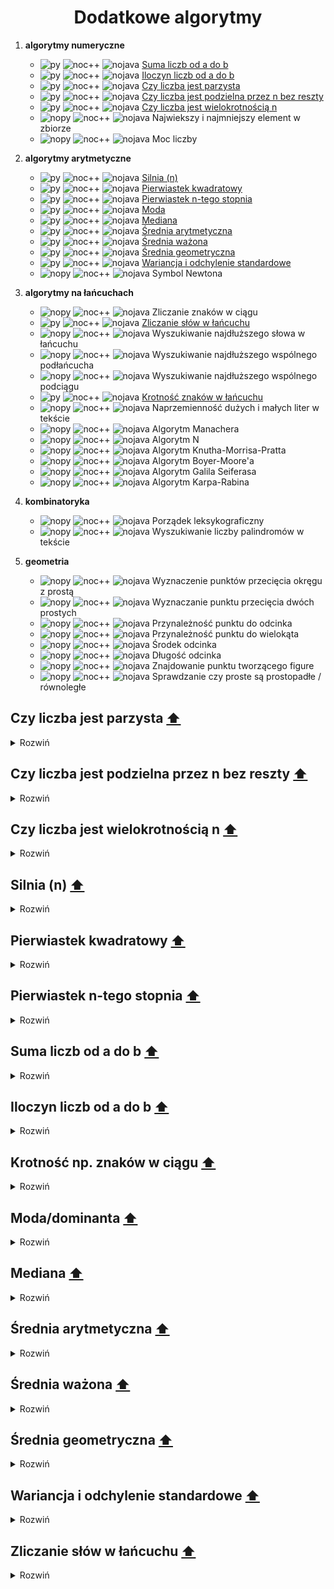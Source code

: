 <h1 align="center"> Dodatkowe algorytmy </h1>

1. __algorytmy numeryczne__

   - ![py] ![noc++] ![nojava] [Suma liczb od a do b](#suma)
   - ![py] ![noc++] ![nojava] [Iloczyn liczb od a do b](#iloczyn)
   - ![py] ![noc++] ![nojava] [Czy liczba jest parzysta](#even)
   - ![py] ![noc++] ![nojava] [Czy liczba jest podzielna przez n bez reszty](#n)
   - ![py] ![noc++] ![nojava] [Czy liczba jest wielokrotnością n](#multiple)
   - ![nopy] ![noc++] ![nojava] Najwiekszy i najmniejszy element w zbiorze
   - ![nopy] ![noc++] ![nojava] Moc liczby

2. __algorytmy arytmetyczne__

   - ![py] ![noc++] ![nojava] [Silnia (n)](#factorial)
   - ![py] ![noc++] ![nojava] [Pierwiastek kwadratowy](#sqrt)
   - ![py] ![noc++] ![nojava] [Pierwiastek n-tego stopnia](#sqrt2)
   - ![py] ![noc++] ![nojava] [Moda](#moda)
   - ![py] ![noc++] ![nojava] [Mediana](#med)
   - ![py] ![noc++] ![nojava] [Średnia arytmetyczna](#ary)
   - ![py] ![noc++] ![nojava] [Średnia ważona](#waz)
   - ![py] ![noc++] ![nojava] [Średnia geometryczna](#geo)
   - ![py] ![noc++] ![nojava] [Wariancja i odchylenie standardowe](#odchylenie)
   - ![nopy] ![noc++] ![nojava] Symbol Newtona

3. __algorytmy na łańcuchach__  

   - ![nopy] ![noc++] ![nojava] Zliczanie znaków w ciągu
   - ![py] ![noc++] ![nojava] [Zliczanie słów w łańcuchu](#iloscslow)
   - ![nopy] ![noc++] ![nojava] Wyszukiwanie najdłuższego słowa w łańcuchu
   - ![nopy] ![noc++] ![nojava] Wyszukiwanie najdłuższego wspólnego podłańcucha
   - ![nopy] ![noc++] ![nojava] Wyszukiwanie najdłuższego wspólnego podciągu
   - ![py] ![noc++] ![nojava] [Krotność znaków w łańcuchu](#kro)
   - ![nopy] ![noc++] ![nojava] Naprzemienność dużych i małych liter w tekście
   - ![nopy] ![noc++] ![nojava] Algorytm Manachera	
   - ![nopy] ![noc++] ![nojava] Algorytm N 
   - ![nopy] ![noc++] ![nojava] Algorytm Knutha-Morrisa-Pratta
   - ![nopy] ![noc++] ![nojava] Algorytm Boyer-Moore'a
   - ![nopy] ![noc++] ![nojava] Algorytm Galila Seiferasa
   - ![nopy] ![noc++] ![nojava] Algorytm Karpa-Rabina

4. __kombinatoryka__
    
   - ![nopy] ![noc++] ![nojava] Porządek leksykograficzny
   - ![nopy] ![noc++] ![nojava] Wyszukiwanie liczby palindromów w tekście

5. __geometria__

   - ![nopy] ![noc++] ![nojava] Wyznaczenie punktów przecięcia okręgu z prostą
   - ![nopy] ![noc++] ![nojava] Wyznaczanie punktu przecięcia dwóch prostych
   - ![nopy] ![noc++] ![nojava] Przynależność punktu do odcinka
   - ![nopy] ![noc++] ![nojava] Przynależność punktu do wielokąta
   - ![nopy] ![noc++] ![nojava] Środek odcinka
   - ![nopy] ![noc++] ![nojava] Długość odcinka
   - ![nopy] ![noc++] ![nojava] Znajdowanie punktu tworzącego figure
   - ![nopy] ![noc++] ![nojava] Sprawdzanie czy proste są prostopadłe / równoległe

## Czy liczba jest parzysta [⬆️](#main)
<a name="even"></a>
<details><summary>Rozwiń</summary>

```python
def is_even(x):
   if x % 2 == 0:
      return True
   return False
```
</details>

## Czy liczba jest podzielna przez n bez reszty [⬆️](#main)
<a name="n"></a>
<details><summary>Rozwiń</summary>

```python
def divisible(x,n):
   if x % n == 0:
      return True
   return False
```
</details>

## Czy liczba jest wielokrotnością n [⬆️](#main)
<a name="multiple"></a>
<details><summary>Rozwiń</summary>

```python

def is_multiple2(x,n):
    if n % x == 0:
        return True
    return False

print(is_multiple(3,333))
```
</details>

## Silnia (n) [⬆️](#main)
<a name="factorial"></a>
<details><summary>Rozwiń</summary>

```python
from math import factorial

print(factorial(5))
```

```python
#Iterated version

def fact(n):
   factorial = 1
   if n >= 1:
      for i in range (1, n + 1):
         factorial = factorial * i
   return factorial
```

```python
#Recursive version

def fact(n):
   if n == 1:
      return n
   elif n < 1:
      return None
   return n*fact(n-1)
```
</details>

## Pierwiastek kwadratowy [⬆️](#main)
<a name="sqrt"></a>
<details><summary>Rozwiń</summary>

```python
from math import sqrt

print(sqrt(4))
```

```python
#sqrt1(number,stopien)

def sqrt1(x):
    return x ** (1/2)
```
</details>

## Pierwiastek n-tego stopnia [⬆️](#main)
<a name="sqrt2"></a>
<details><summary>Rozwiń</summary>

```python
#sqrt1(number,stopien)

def sqrt1(x,p):
    return x ** (1/p)
```
</details>

## Suma liczb od a do b [⬆️](#main)
<a name="suma"></a>
<details><summary>Rozwiń</summary>

```python
def suma(a,b):
    return sum(range(a, b + 1))
```

```python
def suma(a,b):
    wynik = 0
    for i in range(a, b +1 ):
        wynik += i
    return wynik
```
</details>

## Iloczyn liczb od a do b [⬆️](#main)
<a name="iloczyn"></a>
<details><summary>Rozwiń</summary>

```python
def iloczyn(a,b):
    wynik = 1
    for i in range(a, b + 1):
        wynik *= i
    return wynik
```
</details>

## Krotność np. znaków w ciągu [⬆️](#main)
<a name="kro"></a>
<details><summary>Rozwiń</summary>

```python
from collections import Counter

lista_slow = ['nie','zdam','matury']

lista_slow = ",".join(lista_slow)

print(Counter(lista_slow))
```

```python
def freq(str):
    dict = {}
    for n in str:
        if n in dict.keys():
            dict[n] += 1
        else:
            dict[n] = 1
    return dict

print(freq('slowo'))
```
</details>

## Moda/dominanta [⬆️](#main)
<a name="moda"></a>
<details><summary>Rozwiń</summary>

```python
from collections import Counter

lista=[1,2,3,4,5]

def moda(lista):
    if all(i == 1 for i in Counter(lista).values()):
        return lista
    return Counter(lista).most_common(1)[0][0]
 ```

```python
 def moda(lista):
    return max(set(lista), key = lista.count)
 ```
 
 ```py
 # Na teorię
 def moda2(T):
    maxi = 0
    n = len(T)
    for i in range(n):
        count = 0
        for j in range(n):
            if T[i] == T[j]:
                count += 1
        if count > maxi:
            maxi = count
            moda = T[i]
    return moda
 ```
</details>

## Mediana [⬆️](#main)
<a name="med"></a>
<details><summary>Rozwiń</summary>

```python
def mediana(lista):
    for i in range(len(lista)):
        for j in range(len(lista) - i - 1):
            if lista[j] > lista[j + 1]:
                lista[j + 1], lista[j] = lista[j], lista[j + 1]

    if len(lista) % 2 == 0:
        mediana = lista[int(len(lista) / 2)] + lista[int(len(lista) / 2 - 1)]
        mediana /= 2
    else:
        mediana = lista[int(len(lista) / 2)]
    return mediana
 ```

 ### Ze wzoru:
![equation](https://raw.githubusercontent.com/wernexnrs123/MATURA-INFORMATYKA/master/dzialy/images/mediana.png)
</details>

## Średnia arytmetyczna [⬆️](#main)
<a name="ary"></a>
<details><summary>Rozwiń</summary>

```python
def srednia(x):
    return sum(x)/len(x)
 ```

```python
def srednia(x):
    count = 0
    licznik = 0
    for i in range(len(x)):
        count += 1
        licznik += x[i]
    return licznik/count
 ```

 ### Ze wzoru:
![equation](https://raw.githubusercontent.com/wernexnrs123/MATURA-INFORMATYKA/master/dzialy/images/srednia.png)
</details>

## Średnia ważona [⬆️](#main)
<a name="waz"></a>
<details><summary>Rozwiń</summary>

```python
def srednia(lista, wagi):
    wynik = sum((i * j for i, j in zip(lista, wagi))) / sum(wagi)
    return wynik

 ```

```python
def srednia(lista, wagi):
    wynik_wagi = 0
    wynik = 0
    for i in range(len(wagi)):
        wynik_wagi += wagi[i]
        wynik += lista[i] * wagi[i]
    return wynik/wynik_wagi

 ```

### Ze wzoru:
![equation](https://raw.githubusercontent.com/wernexnrs123/MATURA-INFORMATYKA/master/dzialy/images/srednia_wazona.png)
</details>

## Średnia geometryczna [⬆️](#main)
 <a name="geo"></a>
<details><summary>Rozwiń</summary>

```python
def srednia(lista):
    wynik = 1
    for i in lista:
        wynik *= i
    wynik = wynik ** (1/len(lista))
    return wynik
 ```

 ### Ze wzoru:
![equation](https://wikimedia.org/api/rest_v1/media/math/render/svg/d97e78adc3acddf0b54ed5624ab2ceff2057bf40)
</details>

## Wariancja i odchylenie standardowe [⬆️](#main)
<a name="odchylenie"></a>
<details><summary>Rozwiń</summary>

```python
def wariancja(lista):
    return sum(i ** 2 for i in lista) / len(lista) - (sum(lista) / len(lista)) ** 2
```

```python
def srednia(x):
    count = 0
    licznik = 0
    for i in range(len(x)):
        count += 1
        licznik += x[i]
    return licznik / count


def wariancja2(lista):
    n = 0
    suma = 0
    for i in range(len(lista)):
        n += 1
        suma += lista[i] ** 2
    return suma / n - srednia(lista) ** 2
```

### Ze wzoru:
![equation](https://raw.githubusercontent.com/wernexnrs123/MATURA-INFORMATYKA/master/dzialy/images/wariancja.png)
</details>
   
## Zliczanie słów w łańcuchu [⬆️](#main)
<a name="iloscslow"></a>
<details><summary>Rozwiń</summary>

```python
slowo = "Ala ma kota"
i = len(slowo.split())

print(i)
```
</details>


[py]: https://img.shields.io/badge/Python-%E2%9C%94-green?style=flat-square&logo=python
[nopy]: https://img.shields.io/badge/Python-%E2%9C%98-red?style=flat-square&logo=python

[java]: https://img.shields.io/badge/Java-%E2%9C%94-green?style=flat-square&logo=Java&logoColor=yellow
[nojava]: https://img.shields.io/badge/Java-%E2%9C%98-red?style=flat-square&logo=Java&logoColor=yellow

[c++]: https://img.shields.io/badge/C++-%E2%9C%94-green?style=flat-square&logo=c%2B%2B&logoColor=blue
[noc++]: https://img.shields.io/badge/C++-%E2%9C%98-red?style=flat-square&logo=c%2B%2B&logoColor=blue 
